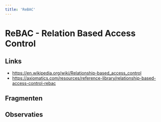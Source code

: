 ```yaml
---
title: 'ReBAC'
---
```


# ReBAC - Relation Based Access Control

## Links
- https://en.wikipedia.org/wiki/Relationship-based_access_control
- https://axiomatics.com/resources/reference-library/relationship-based-access-control-rebac

## Fragmenten

## Observaties
